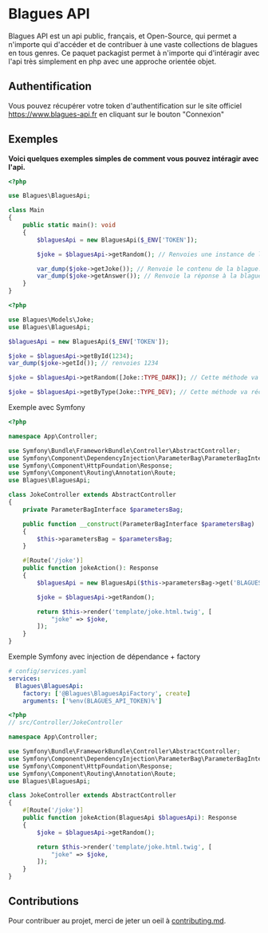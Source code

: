 # Blagues API

Blagues API est un api public, français, et Open-Source, qui permet a n'importe qui d'accéder et de contribuer à une vaste collections de blagues en tous genres. Ce paquet packagist permet à n'importe qui d'intéragir avec l'api très simplement en php avec une approche orientée objet.

## Authentification

Vous pouvez récupérer votre token d'authentification sur le site officiel https://www.blagues-api.fr en cliquant sur le bouton "Connexion"

## Exemples

**Voici quelques exemples simples de comment vous pouvez intéragir avec l'api.**

```php
<?php

use Blagues\BlaguesApi;

class Main
{
    public static main(): void
    {
        $blaguesApi = new BlaguesApi($_ENV['TOKEN']);

        $joke = $blaguesApi->getRandom(); // Renvoies une instance de la classe Blagues\Models\Joke

        var_dump($joke->getJoke()); // Renvoie le contenu de la blague.
        var_dump($joke->getAnswer()); // Renvoie la réponse à la blague si il y en a une.
    }
}
```

```php
<?php

use Blagues\Models\Joke;
use Blagues\BlaguesApi;

$blaguesApi = new BlaguesApi($_ENV['TOKEN']);

$joke = $blaguesApi->getById(1234);
var_dump($joke->getId()); // renvoies 1234

$joke = $blaguesApi->getRandom([Joke::TYPE_DARK]); // Cette méthode va récupérer une blague aléatoire de n'importe quel type excepté Joke::TYPE_DARK.

$joke = $blaguesApi->getByType(Joke::TYPE_DEV); // Cette méthode va récupérer une blague aléatoire de type Joke::TYPE_DEV.
```

Exemple avec Symfony
```php
<?php

namespace App\Controller;

use Symfony\Bundle\FrameworkBundle\Controller\AbstractController;
use Symfony\Component\DependencyInjection\ParameterBag\ParameterBagInterface;
use Symfony\Component\HttpFoundation\Response;
use Symfony\Component\Routing\Annotation\Route;
use Blagues\BlaguesApi;

class JokeController extends AbstractController
{
    private ParameterBagInterface $parametersBag;

    public function __construct(ParameterBagInterface $parametersBag)
    {
        $this->parametersBag = $parametersBag;
    }

    #[Route('/joke')]
    public function jokeAction(): Response
    {
        $blaguesApi = new BlaguesApi($this->parametersBag->get('BLAGUES_API_TOKEN'));

        $joke = $blaguesApi->getRandom();

        return $this->render('template/joke.html.twig', [
            "joke" => $joke,
        ]);
    }
}
```

Exemple Symfony avec injection de dépendance + factory
```yaml
# config/services.yaml
services:
  Blagues\BlaguesApi:
    factory: ['@Blagues\BlaguesApiFactory', create]
    arguments: ['%env(BLAGUES_API_TOKEN)%']
```
```php
<?php
// src/Controller/JokeController

namespace App\Controller;

use Symfony\Bundle\FrameworkBundle\Controller\AbstractController;
use Symfony\Component\DependencyInjection\ParameterBag\ParameterBagInterface;
use Symfony\Component\HttpFoundation\Response;
use Symfony\Component\Routing\Annotation\Route;
use Blagues\BlaguesApi;

class JokeController extends AbstractController
{
    #[Route('/joke')]
    public function jokeAction(BlaguesApi $blaguesApi): Response
    {
        $joke = $blaguesApi->getRandom();

        return $this->render('template/joke.html.twig', [
            "joke" => $joke,
        ]);
    }
}
```

## Contributions
Pour contribuer au projet, merci de jeter un oeil à [contributing.md](./contributing.md).
